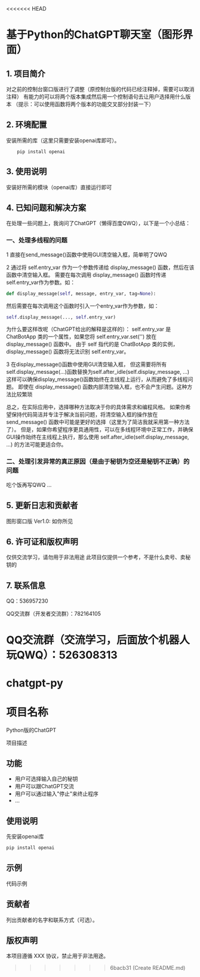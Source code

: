 <<<<<<< HEAD
# 基于Python的ChatGPT聊天室（图形界面）

## 1. 项目简介

对之前的控制台窗口版进行了调整（原控制台版的代码已经注释掉，需要可以取消注释）
有能力的可以将两个版本集成然后用一个控制语句去让用户选择用什么版本
（提示：可以使用函数将两个版本的功能交叉部分封装一下）

## 2. 环境配置

安装所需的库（这里只需要安装openai库即可）。

```shell
    pip install openai
```

## 3. 使用说明

安装好所需的模块（openai库）直接运行即可

## 4. 已知问题和解决方案

在处理一些问题上，我询问了ChatGPT（懒得百度QWQ），以下是一个小总结：

### 一、处理多线程的问题

1 直接在send_message()函数中使用GUI清空输入框，简单明了QWQ

2 通过将 self.entry_var 作为一个参数传递给 display_message() 函数，然后在该函数中清空输入框。
需要在每次调用 display_message() 函数时传递self.entry_var作为参数。如：

```python
def display_message(self, message, entry_var, tag=None):
```

然后需要在每次调用这个函数时引入一个entry_var作为参数，如：

```python
self.display_message(..., self.entry_var)
```

为什么要这样改呢（ChatGPT给出的解释是这样的）：
    self.entry_var 是 ChatBotApp 类的一个属性，如果您将 self.entry_var.set('') 放在 display_message() 函数中。
    由于 self 指代的是 ChatBotApp 类的实例，display_message() 函数将无法识别 self.entry_var。

3 在display_message()函数中使用GUI清空输入框，
但这需要将所有self.display_message(...)函数替换为self.after_idle(self.display_message, ...)
这样可以确保display_message()函数始终在主线程上运行，从而避免了多线程问题。
即使在 display_message() 函数内部清空输入框，也不会产生问题。这种方法比较繁琐

总之，在实际应用中，选择哪种方法取决于你的具体需求和编程风格。
如果你希望保持代码简洁并专注于解决当前问题，将清空输入框的操作放在 send_message() 函数中可能是更好的选择（这里为了简洁我就采用第一种方法了）。
但是，如果你希望程序更具通用性，可以在多线程环境中正常工作，并确保GUI操作始终在主线程上执行，那么使用 self.after_idle(self.display_message, ...) 的方法可能更适合你。

### 二、处理引发异常的真正原因（是由于秘钥为空还是秘钥不正确）的问题

吃个饭再写QWQ
...

## 5. 更新日志和贡献者

图形窗口版 Ver1.0:
如你所见

## 6. 许可证和版权声明

仅供交流学习，请勿用于非法用途
此项目仅提供一个参考，不是什么卖号、卖秘钥的

## 7. 联系信息

QQ：536957230

QQ交流群（开发者交流群）：782164105

QQ交流群（交流学习，后面放个机器人玩QWQ）：526308313
=======
# chatgpt-py

# 项目名称
Python版的ChatGPT

项目描述

## 功能

- 用户可选择输入自己的秘钥
- 用户可以跟ChatGPT交流
- 用户可以通过输入"停止"来终止程序
- ...

## 使用说明

先安装openai库

```python 
pip install openai
```

## 示例

代码示例

## 贡献者

列出贡献者的名字和联系方式（可选）。

## 版权声明

本项目遵循 XXX 协议，禁止用于非法用途。

>>>>>>> 6bacb31 (Create README.md)
